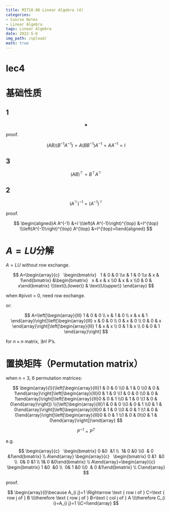 ```yaml
---
title: MIT18.06 Linear Algebra (4)
categories:
- Course Notes
- Linear Algebra
tags: Linear Algebra
date: 2022-5-6
img_path: /upload/
math: true
---
```


# lec4

# 基础性质

## 1

$$
⁍
$$

proof.

$$
(A B)\left(B^{-1} A^{-1}\right)=A\left(B B^{-1}\right) A^{-1}=A A^{-1}=I
$$

## 3

$$
(A B)^{\top}=B^{\top} A^{\top}
$$

## 2

$$
\left(A^{\top}\right)^{-1}=\left(A^{-1}\right)^{\top}
$$

proof.

$$
\begin{aligned}A A^{-1} &=I \\\left(A A^{-1}\right)^{\top} &=I^{\top} \\\left(A^{-1}\right)^{\top} A^{\top} &=I^{\top}=I\end{aligned}
$$

# $A=LU$分解

$A=LU$ without row exchange.

$$
A=\begin{array}{c}   \begin{bmatrix}   1 & 0 & 0 \\x & 1 & 0 \\x & x & 1\end{bmatrix} &\begin{bmatrix}   x & x & x \\0 & x & x \\0 & 0 & x\end{bmatrix} \\\text{L(lower)} & \text{U(upper)} \end{array}
$$

when #pivot = 0, need row exchange.

or:

$$
A=\left[\begin{array}{lll}
1 & 0 & 0 \\
x & 1 & 0 \\
x & x & 1
\end{array}\right]\left[\begin{array}{lll}
x & 0 & 0 \\
0 & x & 0 \\
0 & 0 & x
\end{array}\right]\left[\begin{array}{lll}
1 & x & x \\
0 & 1 & x \\
0 & 0 & 1
\end{array}\right]
$$

for $n \times n$ matrix, $\exists n!$ P’s.

# **置换矩阵（Permutation matrix）**

when n = 3, 6 permutation matrices:

$$
\begin{array}{l}{\left[\begin{array}{lll}1 & 0 & 0 \\0 & 1 & 0 \\0 & 0 & 1\end{array}\right]\left[\begin{array}{lll}0 & 1 & 0 \\1 & 0 & 0 \\0 & 0 & 1\end{array}\right]\left[\begin{array}{lll}0 & 0 & 1 \\0 & 1 & 0 \\1 & 0 & 0\end{array}\right]} \\{\left[\begin{array}{lll}1 & 0 & 0 \\0 & 0 & 1 \\0 & 1 & 0\end{array}\right]\left[\begin{array}{lll}0 & 1 & 0 \\0 & 0 & 1 \\1 & 0 & 0\end{array}\right]\left[\begin{array}{lll}0 & 0 & 1 \\1 & 0 & 0\\0 & 1 & 0\end{array}\right]}\end{array}
$$

$$
P^{-1}=P^{T}
$$

e.g. 

$$
\begin{array}{c}   \begin{bmatrix} 0 &0  &1 \\  1& 0 &0 \\0  & 0 &1\end{bmatrix} \\ A\end{array}
\begin{array}{c}   \begin{bmatrix} 0 &1  &0 \\  0& 0 &1 \\ 1& 0 &0\end{bmatrix} \\ A\end{array}=\begin{array}{c}   \begin{bmatrix} 1 &0  &0 \\  0& 1 &0 \\0  & 0 &1\end{bmatrix} \\ C\end{array}
$$

proof.

$$
\begin{array}{l}\because A_{i j}=1 \Rightarrow \text { row i of } C=\text { row j of } B \\\therefore \text { row j of } B=\text { col j of } A \\\therefore C_{i i}=A_{i j}=1 \\C=I\end{array}
$$